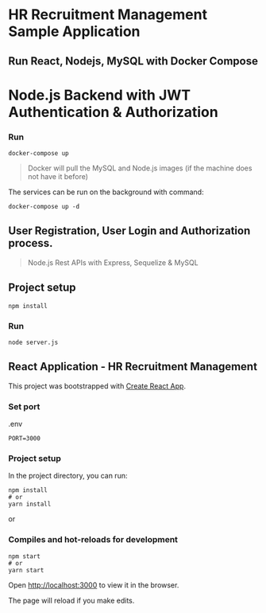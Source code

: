 # HR Recruitment Management Sample Application

## Run React, Nodejs, MySQL with Docker Compose

# Node.js Backend with JWT Authentication & Authorization

### Run
```
docker-compose up
```
> Docker will pull the MySQL and Node.js images (if the machine does not have it before)

The services can be run on the background with command:

```
docker-compose up -d
```
## User Registration, User Login and Authorization process.
> Node.js Rest APIs with Express, Sequelize & MySQL

## Project setup
```
npm install
```

### Run
```
node server.js
```

## React Application - HR Recruitment Management

This project was bootstrapped with [Create React App](https://github.com/facebook/create-react-app).

### Set port
.env
```
PORT=3000
```
### Project setup

In the project directory, you can run:

```
npm install
# or
yarn install
```

or

### Compiles and hot-reloads for development

```
npm start
# or
yarn start
```

Open [http://localhost:3000](http://localhost:3000) to view it in the browser.

The page will reload if you make edits.


